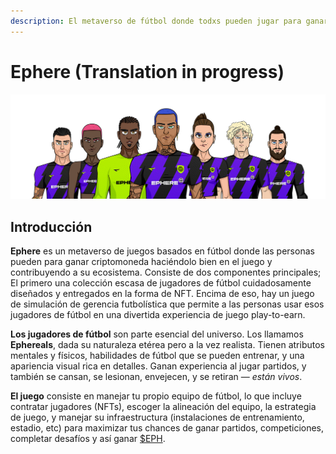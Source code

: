 ```yaml
---
description: El metaverso de fútbol donde todxs pueden jugar para ganar.
---
```


# Ephere (Translation in progress)

![](.gitbook/assets/Medium.png)

## Introducción

**Ephere** es un metaverso de juegos basados en fútbol donde las personas pueden para ganar criptomoneda haciéndolo bien en el juego y contribuyendo a su ecosistema. Consiste de dos componentes principales; El primero una colección escasa de jugadores de fútbol cuidadosamente diseñados y entregados en la forma de NFT. Encima de eso, hay un juego de simulación de gerencia futbolística que permite a las personas usar esos jugadores de fútbol en una divertida experiencia de juego play-to-earn.

**Los jugadores de fútbol** son parte esencial del universo. Los llamamos **Ephereals**, dada su naturaleza etérea pero a la vez realista. Tienen atributos mentales y físicos, habilidades de fútbol que se pueden entrenar, y una apariencia visual rica en detalles. Ganan experiencia al jugar partidos, y también se cansan, se lesionan, envejecen, y se retiran — _están vivos_.

**El juego** consiste en manejar tu propio equipo de fútbol, lo que incluye contratar jugadores (NFTs), escoger la alineación del equipo, la estrategia de juego, y manejar su infraestructura (instalaciones de entrenamiento, estadio, etc) para maximizar tus chances de ganar partidos, competiciones, completar desafíos y así ganar [$EPH](tokenomics/usdeph.md).
